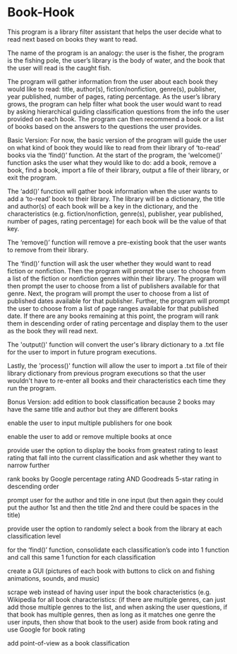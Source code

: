 # Book-Hook
This program is a library filter assistant that helps the user decide what to read next based on books they want to read. 

The name of the program is an analogy: the user is the fisher, the program is the fishing pole, the user’s library is the body of water, and the book that the user will read is the caught fish.  

The program will gather information from the user about each book they would like to read: title, author(s), fiction/nonfiction, genre(s), publisher, year published, number of pages, rating percentage. As the user’s library grows, the program can help filter what book the user would want to read by asking hierarchical guiding classification questions from the info the user provided on each book. The program can then recommend a book or a list of books based on the answers to the questions the user provides. 


Basic Version:
For now, the basic version of the program will guide the user on what kind of book they would like to read from their library of ‘to-read’ books via the ‘find()’ function. At the start of the program, the ‘welcome()’ function asks the user what they would like to do: add a book, remove a book, find a book, import a file of their library, output a file of their library, or exit the program. 

The ‘add()’ function will gather book information when the user wants to add a ‘to-read’ book to their library. The library will be a dictionary, the title and author(s) of each book will be a key in the dictionary, and the characteristics (e.g. fiction/nonfiction, genre(s), publisher, year published, number of pages, rating percentage) for each book will be the value of that key. 

The ‘remove()’ function will remove a pre-existing book that the user wants to remove from their library. 

The ‘find()’ function will ask the user whether they would want to read fiction or nonfiction. Then the program will prompt the user to choose from a list of the fiction or nonfiction genres within their library. The program will then prompt the user to choose from a list of publishers available for that genre. Next, the program will prompt the user to choose from a list of published dates available for that publisher. Further, the program will prompt the user to choose from a list of page ranges available for that published date. If there are any books remaining at this point, the program will rank them in descending order of rating percentage and display them to the user as the book they will read next. 

The 'output()' function will convert the user's library dictionary to a .txt file for the user to import in future program executions. 

Lastly, the 'process()' function will allow the user to import a .txt file of their library dictionary from previous program executions so that the user wouldn't have to re-enter all books and their characteristics each time they run the program. 

Bonus Version:
add edition to book classification because 2 books may have the same title and author but they are different books 

enable the user to input multiple publishers for one book

enable the user to add or remove multiple books at once

provide user the option to display the books from greatest rating to least rating that fall into the current classification and ask whether they want to narrow further 

rank books by Google percentage rating AND Goodreads 5-star rating in descending order 

prompt user for the author and title in one input (but then again they could put the author 1st and then the title 2nd and there could be spaces in the title)

provide user the option to randomly select a book from the library at each classification level 

for the ‘find()’ function, consolidate each classification’s code into 1 function and call this same 1 function for each classification 

create a GUI (pictures of each book with buttons to click on and fishing animations, sounds, and music)

scrape web instead of having user input the book characteristics (e.g. Wikipedia for all book characteristics: (if there are multiple genres, can just add those multiple genres to the list, and when asking the user questions, if that book has multiple genres, then as long as it matches one genre the user inputs, then show that book to the user) aside from book rating and use Google for book rating

add point-of-view as a book classification
